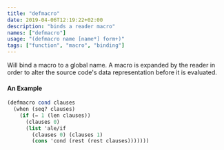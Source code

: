 ```yaml
---
title: "defmacro"
date: 2019-04-06T12:19:22+02:00
description: "binds a reader macro"
names: ["defmacro"]
usage: "(defmacro name [name*] form+)"
tags: ["function", "macro", "binding"]
---
```

Will bind a macro to a global name. A macro is expanded by the reader in order to alter the source code's data representation before it is evaluated.

#### An Example

~~~scheme
(defmacro cond clauses
  (when (seq? clauses)
    (if (= 1 (len clauses))
      (clauses 0)
      (list 'ale/if
        (clauses 0) (clauses 1)
        (cons 'cond (rest (rest clauses)))))))
~~~
